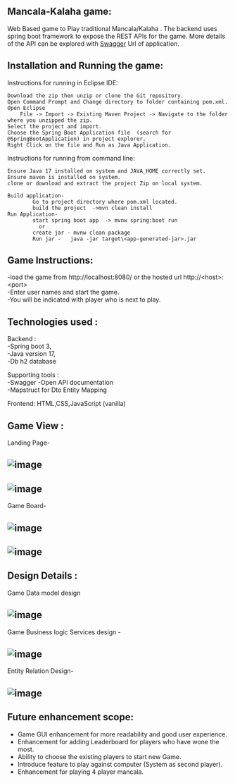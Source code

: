Mancala-Kalaha game:
-

Web Based  game to Play traditional Mancala/Kalaha .
The backend uses spring boot framework to expose the REST APIs for the game.
More details of the API can be explored with [Swagger](http://localhost:8080/swagger-ui/index.html) Url of application. 


Installation and Running the game:
-

Instructions for running in Eclipse IDE:

	Download the zip then unzip or clone the Git repository.	 
	Open Command Prompt and Change directory to folder containing pom.xml.
	Open Eclipse
		File -> Import -> Existing Maven Project -> Navigate to the folder where you unzipped the zip.
	Select the project and import. 
	Choose the Spring Boot Application file  (search for @SpringBootApplication) in project explorer.
	Right Click on the file and Run as Java Application.

Instructions for running from command line:

	Ensure Java 17 installed on system and JAVA_HOME correctly set.
	Ensure maven is installed on system.
	clone or download and extract the project Zip on local system.
	
	Build application- 
            Go to project directory where pom.xml located.
            build the project  ->mvn clean install
    Run Application-
            start spring boot app  -> mvnw spring:boot run
              or
            create jar - mvnw clean package  
            Run jar -   java -jar target\<app-generated-jar>.jar



Game Instructions:
-
   -load the game from  http://localhost:8080/  or the hosted url http://\<host\>:\<port\> \
   -Enter user names and start the game. \
   -You will be indicated with player who is next to play. 
    

Technologies used : 
-
  Backend : \
             -Spring boot 3,\
             -Java version 17,\
             -Db h2 database
 
 Supporting tools :\
  -Swagger -Open API documentation            
  -Mapstruct for Dto Entity Mapping  
 
  Frontend: HTML,CSS,JavaScript (vanilla)

Game View :
-
Landing Page-

![image](info/landing-page-1.jpg)
-
![image](info/landing-page-2.jpg)
-

 
Game Board-

![image](info/GameView.jpg)
- 
![image](info/GameView1.jpg)
-

Design Details :
-
Game Data model design 

![image](info/DataModel.jpg)
-  
Game Business logic Services design -  

![image](info/BusinessLogicModel.jpg)
- 

Entity Relation Design-

![image](info/EntityRelation.jpg)
-

Future enhancement scope:
-

   -  Game GUI enhancement for more readability and good user experience.
   -  Enhancement for adding Leaderboard for players who have wone the most.
   -  Ability to choose the existing players to start new Game.
   -  Introduce feature to play against computer (System as second player).
   -  Enhancement for playing 4 player mancala.


   

